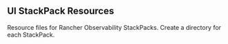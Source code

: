 ## UI StackPack Resources

Resource files for Rancher Observability StackPacks. Create a directory for each StackPack.